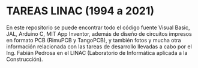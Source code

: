 # TAREAS LINAC (1994 a 2021)

En este repositorio se puede encontrar todo el código fuente Visual Basic, JAL, Arduino C, MIT App Inventor, además de diseño de circuitos impresos en formato PCB (RimuPCB y TangoPCB), y también fotos y mucha otra información relacionada con las tareas de desarrollo llevadas a cabo por el Ing. Fabián Pedrosa en el LINAC (Laboratorio de Informática aplicada a la Construcción).
